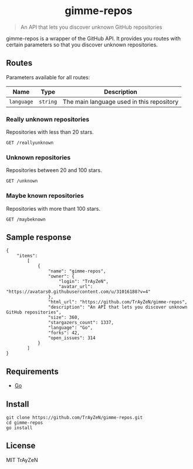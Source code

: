 <h1 align="center">
    gimme-repos
</h1>

> An API that lets you discover unknown GitHub repositories
<!-- <div align="center">
    <img src="assets/image.png"/>
</div> -->

gimme-repos is a wrapper of the GitHub API. It provides you routes with certain
parameters so that you discover unknown repositories.

## Routes
Parameters available for all routes:

| Name       | Type      | Description                               |
|------------|-----------|-------------------------------------------|
| `language` | `string`  | The main language used in this repository |

### Really unknown repositories
Repositories with less than 20 stars.
```
GET /reallyunknown
```

### Unknown repositories
Repositories between 20 and 100 stars.
```
GET /unknown
```

### Maybe known repositories
Repositories with more thant 100 stars.
```
GET /maybeknown
```

## Sample response
```
{
    "items":
        [
            {
                "name": "gimme-repos",
                "owner": {
                    "login": "TrAyZeN",
                    "avatar_url": "https://avatars0.githubusercontent.com/u/31016188?v=4"
                },
                "html_url": "https://github.com/TrAyZeN/gimme-repos",
                "description": "An API that lets you discover unknown GitHub repositories",
                "size": 360,
                "stargazers_count": 1337,
                "language": "Go",
                "forks": 42,
                "open_issues": 314
            }
        ]
}
```

## Requirements
- [Go](https://golang.org/)

## Install
```
git clone https://github.com/TrAyZeN/gimme-repos.git
cd gimme-repos
go install
```

## License
MIT TrAyZeN

